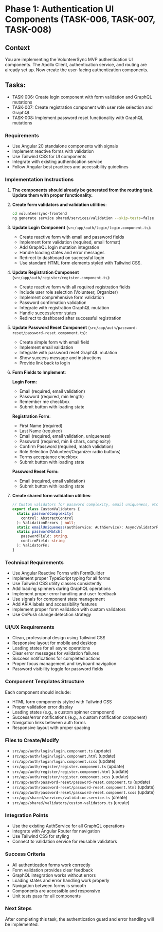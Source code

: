 # Phase 1: Authentication UI Components (TASK-006, TASK-007, TASK-008)

## Context

You are implementing the VolunteerSync MVP authentication UI components. The Apollo Client, authentication service, and routing are already set up. Now create the user-facing authentication components.

## Tasks:

- TASK-006: Create login component with form validation and GraphQL mutations
- TASK-007: Create registration component with user role selection and GraphQL
- TASK-008: Implement password reset functionality with GraphQL mutations

### Requirements

- Use Angular 20 standalone components with signals
- Implement reactive forms with validation
- Use Tailwind CSS for UI components
- Integrate with existing authentication service
- Follow Angular best practices and accessibility guidelines

### Implementation Instructions

1. **The components should already be generated from the routing task. Update them with proper functionality.**

2. **Create form validators and validation utilities**:

   ```bash
   cd volunteersync-frontend
   ng generate service shared/services/validation --skip-tests=false
   ```

3. **Update Login Component** (`src/app/auth/login/login.component.ts`):

   - Create reactive form with email and password fields
   - Implement form validation (required, email format)
   - Add GraphQL login mutation integration
   - Handle loading states and error messages
   - Redirect to dashboard on successful login
   - Use standard HTML form elements styled with Tailwind CSS.

4. **Update Registration Component** (`src/app/auth/register/register.component.ts`):

   - Create reactive form with all required registration fields
   - Include user role selection (Volunteer, Organizer)
   - Implement comprehensive form validation
   - Password confirmation validation
   - Integrate with registration GraphQL mutation
   - Handle success/error states
   - Redirect to dashboard after successful registration

5. **Update Password Reset Component** (`src/app/auth/password-reset/password-reset.component.ts`):

   - Create simple form with email field
   - Implement email validation
   - Integrate with password reset GraphQL mutation
   - Show success message and instructions
   - Provide link back to login

6. **Form Fields to Implement**:

   **Login Form:**

   - Email (required, email validation)
   - Password (required, min length)
   - Remember me checkbox
   - Submit button with loading state

   **Registration Form:**

   - First Name (required)
   - Last Name (required)
   - Email (required, email validation, uniqueness)
   - Password (required, min 8 chars, complexity)
   - Confirm Password (required, match validation)
   - Role Selection (Volunteer/Organizer radio buttons)
   - Terms acceptance checkbox
   - Submit button with loading state

   **Password Reset Form:**

   - Email (required, email validation)
   - Submit button with loading state

7. **Create shared form validation utilities**:
   ```typescript
   // Custom validators for password complexity, email uniqueness, etc.
   export class CustomValidators {
     static passwordComplexity(
       control: AbstractControl
     ): ValidationErrors | null;
     static emailUniqueness(authService: AuthService): AsyncValidatorFn;
     static passwordMatch(
       passwordField: string,
       confirmField: string
     ): ValidatorFn;
   }
   ```

### Technical Requirements

- Use Angular Reactive Forms with FormBuilder
- Implement proper TypeScript typing for all forms
- Use Tailwind CSS utility classes consistently
- Add loading spinners during GraphQL operations
- Implement proper error handling and user feedback
- Use signals for component state management
- Add ARIA labels and accessibility features
- Implement proper form validation with custom validators
- Use OnPush change detection strategy

### UI/UX Requirements

- Clean, professional design using Tailwind CSS
- Responsive layout for mobile and desktop
- Loading states for all async operations
- Clear error messages for validation failures
- Success notifications for completed actions
- Proper focus management and keyboard navigation
- Password visibility toggle for password fields

### Component Templates Structure

Each component should include:

- HTML form components styled with Tailwind CSS
- Proper validation error display
- Loading states (e.g., a custom spinner component)
- Success/error notifications (e.g., a custom notification component)
- Navigation links between auth forms
- Responsive layout with proper spacing

### Files to Create/Modify

- `src/app/auth/login/login.component.ts` (update)
- `src/app/auth/login/login.component.html` (update)
- `src/app/auth/login/login.component.scss` (update)
- `src/app/auth/register/register.component.ts` (update)
- `src/app/auth/register/register.component.html` (update)
- `src/app/auth/register/register.component.scss` (update)
- `src/app/auth/password-reset/password-reset.component.ts` (update)
- `src/app/auth/password-reset/password-reset.component.html` (update)
- `src/app/auth/password-reset/password-reset.component.scss` (update)
- `src/app/shared/services/validation.service.ts` (create)
- `src/app/shared/validators/custom-validators.ts` (create)

### Integration Points

- Use the existing AuthService for all GraphQL operations
- Integrate with Angular Router for navigation
- Use Tailwind CSS for styling
- Connect to validation service for reusable validators

### Success Criteria

- All authentication forms work correctly
- Form validation provides clear feedback
- GraphQL integration works without errors
- Loading states and error handling work properly
- Navigation between forms is smooth
- Components are accessible and responsive
- Unit tests pass for all components

### Next Steps

After completing this task, the authentication guard and error handling will be implemented.
